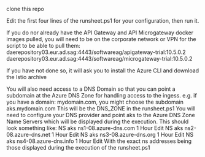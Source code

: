 clone this repo

Edit the first four lines of the runsheet.ps1 for your configuration, then run it.

If you do nor already have the API Gateway and API Microgateway docker images pulled, you will need to be on the corporate network or VPN for the script to be able to pull them:
    daerepository03.eur.ad.sag:4443/softwareag/apigateway-trial:10.5.0.2
    daerepository03.eur.ad.sag:4443/softwareag/microgateway-trial:10.5.0.2

If you have not done so, it will ask you to install the Azure CLI and download the Istio archive

You will also need access to a DNS Domain so that you can point a subdomain at the Azure DNS Zone for handling access to the ingess.
e.g. if you have a domain: mydomain.com, you might choose the subdomain aks.mydomain.com This will be the DNS_ZONE in the runsheet.ps1
You will need to configure your DNS provider and point aks to the Azure DNS Zone Name Servers which will be displayed during the execution.
This should look something like:
  NS	aks	ns1-08.azure-dns.com	1 Hour	Edit
  NS	aks	ns2-08.azure-dns.net	1 Hour	Edit
  NS	aks	ns3-08.azure-dns.org	1 Hour	Edit
  NS	aks	ns4-08.azure-dns.info	1 Hour  Edit
With the exact ns addresses being those displayed during the execution of the runsheet.ps1

